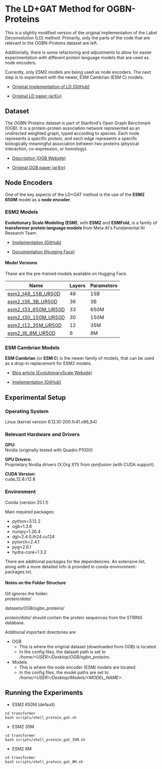 # The LD+GAT Method for OGBN-Proteins

This is a slightly modified version of the original implementation of the Label Deconvolution (LD) method. Primarily, only the parts of the code that are relevant to the OGBN-Proteins dataset are left.

Additionally, there is some refactoring and adjustments to allow for easier experimentation with different protein language models that are used as node encoders.

Currently, only ESM2 models are being used as node encoders. The next step is to experiment with the newer, ESM Cambrian (ESM C) models.

- [Original implementation of LD (GitHub)](https://github.com/MIRALab-USTC/LD)

- [Original LD paper (arXiv)](http://arxiv.org/abs/2309.14907)

## Dataset

The OGBN-Proteins dataset is part of Stanford's Open Graph Benchmark (OGB). It is a protein-protein association network represented as an undirected weighted graph, typed according to species. Each node represents a specific protein, and each edge represents a specific biologically meaningful association between two proteins (physical interaction, co-expression, or homology).

- [Description (OGB Website)](https://ogb.stanford.edu/docs/nodeprop/#ogbn-proteins)

- [Original OGB paper (arXiv)](https://arxiv.org/pdf/2005.00687)

## Node Encoders

One of the key aspects of the LD+GAT method is the use of the **ESM2 650M** model as a **node encoder**.

### ESM2 Models

**Evolutionary Scale Modeling (ESM)**, with **ESM2** and **ESMFold**, is a family of **transformer protein language models** from Meta AI's Fundamental AI Research Team.

- [Implementation (GitHub)](https://github.com/facebookresearch/esm)

- [Documentation (Hugging Face)](https://huggingface.co/docs/transformers/en/model_doc/esm)

#### Model Versions

These are the pre-trained models available on Hugging Face.

| Name                | Layers     | Parameters |
|---------------------|------------|------------|
| [esm2_t48_15B_UR50D](https://huggingface.co/facebook/esm2_t48_15B_UR50D)  | 48         | 15B        |
| [esm2_t36_3B_UR50D](https://huggingface.co/facebook/esm2_t36_3B_UR50D)   | 36         | 3B         |
| [esm2_t33_650M_UR50D](https://huggingface.co/facebook/esm2_t33_650M_UR50D) | 33         | 650M       |
| [esm2_t30_150M_UR50D](https://huggingface.co/facebook/esm2_t30_150M_UR50D) | 30         | 150M       |
| [esm2_t12_35M_UR50D](https://huggingface.co/facebook/esm2_t12_35M_UR50D)  | 12         | 35M        |
| [esm2_t6_8M_UR50D](https://huggingface.co/facebook/esm2_t6_8M_UR50D)    | 6          | 8M         |

### ESM Cambrian Models

**ESM Cambrian** (or **ESM C**) is the newer family of models, that can be used as a drop-in replacement for ESM2 models.

- [Blog article (EvolutionaryScale Website)](https://www.evolutionaryscale.ai/blog/esm-cambrian)

- [Implementation (GitHub)](https://github.com/evolutionaryscale/esm?tab=readme-ov-file#esm-c-)

## Experimental Setup

### Operating System

Linux (kernel version 6.12.10-200.fc41.x86_64)

### Relevant Hardware and Drivers

**GPU:**\
Nvidia (originally tested with Quadro P1000)

**GPU Drivers:**\
Proprietary Nvidia drivers (X.Org X11) from *rpmfusion* (with CUDA support)

**CUDA Version:**\
cuda_12.8.r12.8

### Environment

Conda (version 25.1.1)

Main required packages:

- python=3.12.2
- ogb=1.3.6
- numpy=1.26.4
- dgl=2.4.0.th24.cu124
- pytorch=2.4.1
- pyg=2.6.1
- hydra-core=1.3.2

There are additional packages for the dependencies. An extensive list, along with a more detailed info is provided in conda-environment-packages.txt.

#### Notes on the Folder Structure

Git ignores the folder:\
*protein/data/*


datasets/OGB/ogbn_proteins/

*protein/data/* should contain the protein sequences from the STRING database.

Additional important directories are:

- OGB
  - This is where the original dataset (downloaded from OGB) is located.
  - In the config files, the dataset path is set to */home/\<USER\>/Desktop/OGB/ogbn_proteins*.
- Models
  - This is where the node encoder (ESM) models are located.
  - In the config files, the model paths are set to */home/\<USER\>/Desktop/Models/\<MODEL_NAME\>*.

## Running the Experiments

- ESM2 650M (default)

```
cd transformer
bash scripts/shell_protein_gat.sh
```

- ESM2 35M

```
cd transformer
bash scripts/shell_protein_gat_35M.sh
```

- ESM2 8M

```
cd transformer
bash scripts/shell_protein_gat_8M.sh
```
